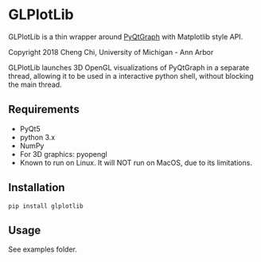GLPlotLib
=========

GLPlotLib is a thin wrapper around [PyQtGraph](https://github.com/pyqtgraph/pyqtgraph) with Matplotlib style API.

Copyright 2018 Cheng Chi, University of Michigan - Ann Arbor

GLPlotLib launches 3D OpenGL visualizations of PyQtGraph in a separate thread, allowing 
it to be used in a interactive python shell, without blocking the main thread.

Requirements
------------

  * PyQt5
  * python 3.x
  * NumPy
  * For 3D graphics: pyopengl
  * Known to run on Linux. It will NOT run on MacOS, due to its limitations.

Installation
-------------

`pip install glplotlib`

Usage
-----

See examples folder.